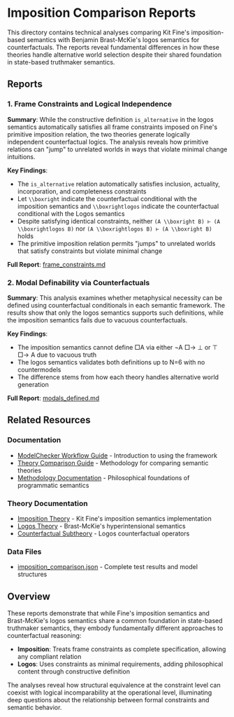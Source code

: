 # Imposition Comparison Reports

This directory contains technical analyses comparing Kit Fine's imposition-based semantics with Benjamin Brast-McKie's logos semantics for counterfactuals. The reports reveal fundamental differences in how these theories handle alternative world selection despite their shared foundation in state-based truthmaker semantics.

## Reports

### 1. Frame Constraints and Logical Independence

**Summary**: While the constructive definition `is_alternative` in the logos semantics automatically satisfies all frame constraints imposed on Fine's primitive imposition relation, the two theories generate logically independent counterfactual logics. The analysis reveals how primitive relations can "jump" to unrelated worlds in ways that violate minimal change intuitions.

**Key Findings**:

- The `is_alternative` relation automatically satisfies inclusion, actuality, incorporation, and completeness constraints
- Let `\\boxright` indicate the counterfactual conditional with the imposition semantics and `\\boxrightlogos` indicate the counterfactual conditional with the Logos semantics
- Despite satisfying identical constraints, neither `(A \\boxright B) ⊢ (A \\boxrightlogos B)` nor `(A \\boxrightlogos B) ⊢ (A \\boxright B)` holds
- The primitive imposition relation permits "jumps" to unrelated worlds that satisfy constraints but violate minimal change

**Full Report**: [frame_constraints.md](frame_constraints.md)

### 2. Modal Definability via Counterfactuals

**Summary**: This analysis examines whether metaphysical necessity can be defined using counterfactual conditionals in each semantic framework. The results show that only the logos semantics supports such definitions, while the imposition semantics fails due to vacuous counterfactuals.

**Key Findings**:

- The imposition semantics cannot define □A via either ¬A □→ ⊥ or ⊤ □→ A due to vacuous truth
- The logos semantics validates both definitions up to N=6 with no countermodels
- The difference stems from how each theory handles alternative world generation

**Full Report**: [modals_defined.md](modals_defined.md)

## Related Resources

### Documentation

- [ModelChecker Workflow Guide](../../../../../Docs/usage/WORKFLOW.md) - Introduction to using the framework
- [Theory Comparison Guide](../../../../../Docs/usage/COMPARE_THEORIES.md) - Methodology for comparing semantic theories
- [Methodology Documentation](../../../../../Docs/methodology/README.md) - Philosophical foundations of programmatic semantics

### Theory Documentation

- [Imposition Theory](../../README.md) - Kit Fine's imposition semantics implementation
- [Logos Theory](../../../../logos/README.md) - Brast-McKie's hyperintensional semantics
- [Counterfactual Subtheory](../../../../logos/subtheories/counterfactual/README.md) - Logos counterfactual operators

### Data Files

- [imposition_comparison.json](imposition_comparison.json) - Complete test results and model structures

## Overview

These reports demonstrate that while Fine's imposition semantics and Brast-McKie's logos semantics share a common foundation in state-based truthmaker semantics, they embody fundamentally different approaches to counterfactual reasoning:

- **Imposition**: Treats frame constraints as complete specification, allowing any compliant relation
- **Logos**: Uses constraints as minimal requirements, adding philosophical content through constructive definition

The analyses reveal how structural equivalence at the constraint level can coexist with logical incomparability at the operational level, illuminating deep questions about the relationship between formal constraints and semantic behavior.
